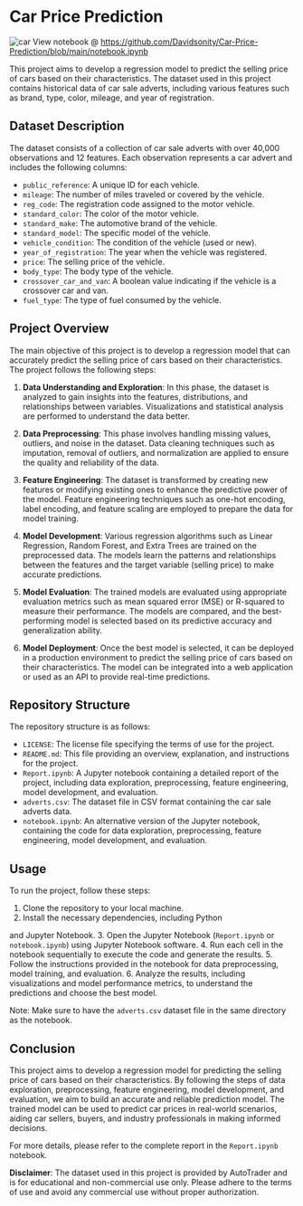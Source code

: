 # Car Price Prediction

![car](https://user-images.githubusercontent.com/96771321/214902051-e184f7e2-d64e-4cb0-b369-cdc0faa6699e.jpg)
View notebook @ https://github.com/Davidsonity/Car-Price-Prediction/blob/main/notebook.ipynb

This project aims to develop a regression model to predict the selling price of cars based on their characteristics. The dataset used in this project contains historical data of car sale adverts, including various features such as brand, type, color, mileage, and year of registration.

## Dataset Description

The dataset consists of a collection of car sale adverts with over 40,000 observations and 12 features. Each observation represents a car advert and includes the following columns:

- `public_reference`: A unique ID for each vehicle.
- `mileage`: The number of miles traveled or covered by the vehicle.
- `reg_code`: The registration code assigned to the motor vehicle.
- `standard_color`: The color of the motor vehicle.
- `standard_make`: The automotive brand of the vehicle.
- `standard_model`: The specific model of the vehicle.
- `vehicle_condition`: The condition of the vehicle (used or new).
- `year_of_registration`: The year when the vehicle was registered.
- `price`: The selling price of the vehicle.
- `body_type`: The body type of the vehicle.
- `crossover_car_and_van`: A boolean value indicating if the vehicle is a crossover car and van.
- `fuel_type`: The type of fuel consumed by the vehicle.

## Project Overview

The main objective of this project is to develop a regression model that can accurately predict the selling price of cars based on their characteristics. The project follows the following steps:

1. **Data Understanding and Exploration**: In this phase, the dataset is analyzed to gain insights into the features, distributions, and relationships between variables. Visualizations and statistical analysis are performed to understand the data better.

2. **Data Preprocessing**: This phase involves handling missing values, outliers, and noise in the dataset. Data cleaning techniques such as imputation, removal of outliers, and normalization are applied to ensure the quality and reliability of the data.

3. **Feature Engineering**: The dataset is transformed by creating new features or modifying existing ones to enhance the predictive power of the model. Feature engineering techniques such as one-hot encoding, label encoding, and feature scaling are employed to prepare the data for model training.

4. **Model Development**: Various regression algorithms such as Linear Regression, Random Forest, and Extra Trees are trained on the preprocessed data. The models learn the patterns and relationships between the features and the target variable (selling price) to make accurate predictions.

5. **Model Evaluation**: The trained models are evaluated using appropriate evaluation metrics such as mean squared error (MSE) or R-squared to measure their performance. The models are compared, and the best-performing model is selected based on its predictive accuracy and generalization ability.

6. **Model Deployment**: Once the best model is selected, it can be deployed in a production environment to predict the selling price of cars based on their characteristics. The model can be integrated into a web application or used as an API to provide real-time predictions.

## Repository Structure

The repository structure is as follows:

- `LICENSE`: The license file specifying the terms of use for the project.
- `README.md`: This file providing an overview, explanation, and instructions for the project.
- `Report.ipynb`: A Jupyter notebook containing a detailed report of the project, including data exploration, preprocessing, feature engineering, model development, and evaluation.
- `adverts.csv`: The dataset file in CSV format containing the car sale adverts data.
- `notebook.ipynb`: An alternative version of the Jupyter notebook, containing the code for data exploration, preprocessing, feature engineering, model development, and evaluation.

## Usage

To run the project, follow these steps:

1. Clone the repository to your local machine.
2. Install the necessary dependencies, including Python

 and Jupyter Notebook.
3. Open the Jupyter Notebook (`Report.ipynb` or `notebook.ipynb`) using Jupyter Notebook software.
4. Run each cell in the notebook sequentially to execute the code and generate the results.
5. Follow the instructions provided in the notebook for data preprocessing, model training, and evaluation.
6. Analyze the results, including visualizations and model performance metrics, to understand the predictions and choose the best model.

Note: Make sure to have the `adverts.csv` dataset file in the same directory as the notebook.

## Conclusion

This project aims to develop a regression model for predicting the selling price of cars based on their characteristics. By following the steps of data exploration, preprocessing, feature engineering, model development, and evaluation, we aim to build an accurate and reliable prediction model. The trained model can be used to predict car prices in real-world scenarios, aiding car sellers, buyers, and industry professionals in making informed decisions.

For more details, please refer to the complete report in the `Report.ipynb` notebook.

**Disclaimer**: The dataset used in this project is provided by AutoTrader and is for educational and non-commercial use only. Please adhere to the terms of use and avoid any commercial use without proper authorization.
